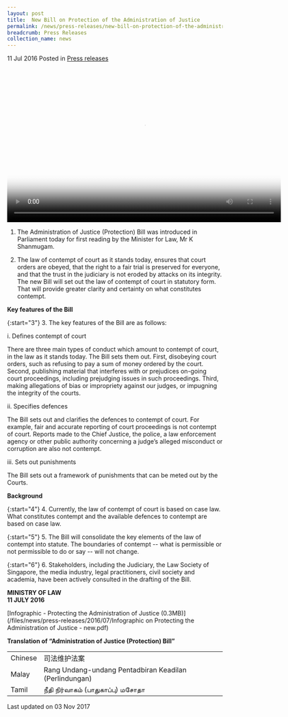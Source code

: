 ```yaml
---
layout: post
title:  New Bill on Protection of the Administration of Justice
permalink: /news/press-releases/new-bill-on-protection-of-the-administration-of-justice
breadcrumb: Press Releases
collection_name: news
---
```


11 Jul 2016 Posted in [Press releases](/news/press-releases)

<video class="video-centered" id="video1" src="http://evvomedia.bc.cdn.bitgravity.com/minlaw/admin/default_562626680_640x360_700k.mp4" height="360" width="640" poster="http://bitcast-a.v1.hkg1.bitgravity.com/evvomedia/minlaw/admin/default_562626680_640x360_700k.jpg" title="MinLaw_AdminJusticeProtectionBill_Jason_FINAL08072016" controls="controls"></video>


1.    The Administration of Justice (Protection) Bill was introduced in Parliament today for first reading by the Minister for Law, Mr K Shanmugam.


2.    The law of contempt of court as it stands today, ensures that court orders are obeyed, that the right to a fair trial is preserved for everyone, and that the trust in the judiciary is not eroded by attacks on its integrity. The new Bill will set out the law of contempt of court in statutory form.  That will provide greater clarity and certainty on what constitutes contempt.


**Key features of the Bill**

{:start="3"}
3.    The key features of the Bill are as follows:


i.    Defines contempt of court  


There are three main types of conduct which amount to contempt of court, in the law as it stands today.  The Bill sets them out. First, disobeying court orders, such as refusing to pay a sum of money ordered by the court. Second, publishing material that interferes with or prejudices on-going court proceedings, including prejudging issues in such proceedings. Third, making allegations of bias or impropriety against our judges, or impugning the integrity of the courts.


ii.    Specifies defences




The Bill sets out and clarifies the defences to contempt of court. For example, fair and accurate reporting of court proceedings is not contempt of court. Reports made to the Chief Justice, the police, a law enforcement agency or other public authority concerning a judge’s alleged misconduct or corruption are also not contempt. 

                                                                                                                     

iii.    Sets out punishments


The Bill sets out a framework of punishments that can be meted out by the Courts.    


**Background**


{:start="4"}
4.    Currently, the law of contempt of court is based on case law. What constitutes contempt and the available defences to contempt are based on case law.


{:start="5"}
5.    The Bill will consolidate the key elements of the law of contempt into statute.  The boundaries of contempt -- what is permissible or not permissible to do or say -- will not change.

{:start="6"}
6.    Stakeholders, including the Judiciary, the Law Society of Singapore, the media industry, legal practitioners, civil society and academia, have been actively consulted in the drafting of the Bill.



**MINISTRY OF LAW**  
**11 JULY 2016**

[Infographic - Protecting the Administration of Justice (0.3MB)](/files/news/press-releases/2016/07/Infographic on Protecting the Administration of Justice - new.pdf)

**Translation of “Administration of Justice (Protection) Bill”**


<table class="table-h">
<tr>
<td role="rowheader">Chinese</td>
<td>司法维护法案</td>
</tr>
<tr>
<td role="rowheader">Malay</td>
<td>Rang Undang-undang Pentadbiran Keadilan (Perlindungan)</td>
</tr>
<tr>
<td role="rowheader">Tamil</td>
<td>நீதி நிர்வாகம் (பாதுகாப்பு) மசோதா</td>

</tr>
</table>



<p class="right-side-updated">Last updated on 03 Nov 2017</p>
